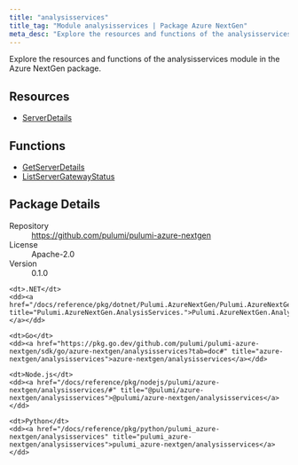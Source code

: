 ```yaml
---
title: "analysisservices"
title_tag: "Module analysisservices | Package Azure NextGen"
meta_desc: "Explore the resources and functions of the analysisservices module in the Azure NextGen package."
---
```


<!-- WARNING: this file was generated by Pulumi Docs Generator. -->
<!-- Do not edit by hand unless you're certain you know what you are doing! -->

Explore the resources and functions of the analysisservices module in the Azure NextGen package.

<h2 id="resources">Resources</h2>
<ul class="api">
    <li><a href="serverdetails" title="ServerDetails"><span class="symbol resource"></span>ServerDetails</a></li>
</ul>

<h2 id="functions">Functions</h2>
<ul class="api">
    <li><a href="getserverdetails" title="GetServerDetails"><span class="symbol function"></span>GetServerDetails</a></li>
    <li><a href="listservergatewaystatus" title="ListServerGatewayStatus"><span class="symbol function"></span>ListServerGatewayStatus</a></li>
</ul>

<h2 id="package-details">Package Details</h2>
<dl class="package-details">
	<dt>Repository</dt>
	<dd><a href="https://github.com/pulumi/pulumi-azure-nextgen">https://github.com/pulumi/pulumi-azure-nextgen</a></dd>
	<dt>License</dt>
	<dd>Apache-2.0</dd>
	<dt>Version</dt>
	<dd>0.1.0</dd>
</dl>



<dl class="tabular">

    <dt>.NET</dt>
    <dd><a href="/docs/reference/pkg/dotnet/Pulumi.AzureNextGen/Pulumi.AzureNextGen.AnalysisServices..html" title="Pulumi.AzureNextGen.AnalysisServices.">Pulumi.AzureNextGen.AnalysisServices.</a></dd>

    <dt>Go</dt>
    <dd><a href="https://pkg.go.dev/github.com/pulumi/pulumi-azure-nextgen/sdk/go/azure-nextgen/analysisservices?tab=doc#" title="azure-nextgen/analysisservices">azure-nextgen/analysisservices</a></dd>

    <dt>Node.js</dt>
    <dd><a href="/docs/reference/pkg/nodejs/pulumi/azure-nextgen/analysisservices/#" title="@pulumi/azure-nextgen/analysisservices">@pulumi/azure-nextgen/analysisservices</a></dd>

    <dt>Python</dt>
    <dd><a href="/docs/reference/pkg/python/pulumi_azure-nextgen/analysisservices" title="pulumi_azure-nextgen/analysisservices">pulumi_azure-nextgen/analysisservices</a></dd>

</dl>

